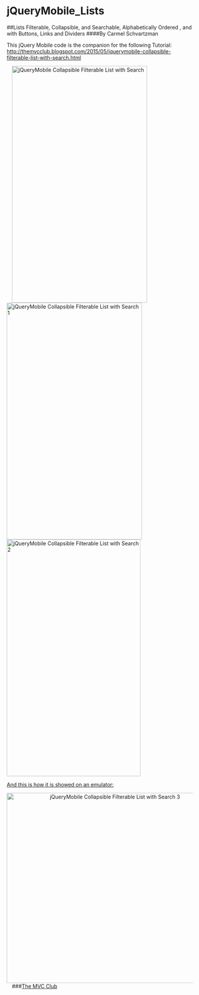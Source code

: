 # jQueryMobile_Lists
##Lists Filterable, Collapsible, and Searchable, Alphabetically Ordered , and with Buttons, Links and Dividers
####By Carmel Schvartzman

This jQuery Mobile code is the companion for the following Tutorial:
 http://themvcclub.blogspot.com/2015/05/jquerymobile-collapsible-filterable-list-with-search.html

<a href="http://themvcclub.blogspot.com/2015/05/jquerymobile-collapsible-filterable-list-with-search.html" imageanchor="1" target="_self" style="margin-left: 1em; margin-right: 1em;">

<img alt="jQueryMobile Collapsible Filterable List with Search        " border="0" height="640" src="http://3.bp.blogspot.com/-7k6xXM0o6iA/VVG1Yq5dOSI/AAAAAAAAKp4/9LFJ23DvY5o/s640/2.png" width="366" />

<img alt="jQueryMobile Collapsible Filterable List with Search    1    " border="0" height="640" src="http://4.bp.blogspot.com/--qaH_ttpoqE/VVG1Y8sWaBI/AAAAAAAAKp0/Eqb-mhFNk7M/s640/3.png" width="366" />

<img alt="jQueryMobile Collapsible Filterable List with Search   2     " border="0" height="640" src="http://3.bp.blogspot.com/-eGv0yyGyP8U/VVG1ZROvBXI/AAAAAAAAKqk/FTKAZeC3Brw/s640/4.png" width="362" />


And this is how it is showed on an emulator:
<div class="separator" style="clear: both; text-align: center;">
<img alt="jQueryMobile Collapsible Filterable List with Search     3   " border="0" height="514" src="http://3.bp.blogspot.com/-5QIsn6-V3VM/VVG1WtOPMzI/AAAAAAAAKq0/CHnZiMErneE/s640/1.png" width="570" />

</div>
</a>
###<a href="http://themvcclub.blogspot.com/"   target="_new"  >The  MVC  Club</a>

